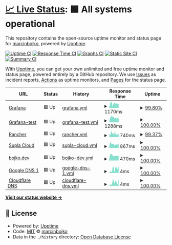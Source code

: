 # [📈 Live Status](https://marcinbojko.github.io/upptime): <!--live status--> **🟩 All systems operational**

This repository contains the open-source uptime monitor and status page for [marcinbojko](https://bojko.dev), powered by [Upptime](https://github.com/upptime/upptime).

[![Uptime CI](https://github.com/marcinbojko/upptime/workflows/Uptime%20CI/badge.svg)](https://github.com/marcinbojko/upptime/actions?query=workflow%3A%22Uptime+CI%22)
[![Response Time CI](https://github.com/marcinbojko/upptime/workflows/Response%20Time%20CI/badge.svg)](https://github.com/marcinbojko/upptime/actions?query=workflow%3A%22Response+Time+CI%22)
[![Graphs CI](https://github.com/marcinbojko/upptime/workflows/Graphs%20CI/badge.svg)](https://github.com/marcinbojko/upptime/actions?query=workflow%3A%22Graphs+CI%22)
[![Static Site CI](https://github.com/marcinbojko/upptime/workflows/Static%20Site%20CI/badge.svg)](https://github.com/marcinbojko/upptime/actions?query=workflow%3A%22Static+Site+CI%22)
[![Summary CI](https://github.com/marcinbojko/upptime/workflows/Summary%20CI/badge.svg)](https://github.com/marcinbojko/upptime/actions?query=workflow%3A%22Summary+CI%22)

With [Upptime](https://upptime.js.org), you can get your own unlimited and free uptime monitor and status page, powered entirely by a GitHub repository. We use [Issues](https://github.com/marcinbojko/upptime/issues) as incident reports, [Actions](https://github.com/marcinbojko/upptime/actions) as uptime monitors, and [Pages](https://marcinbojko.github.io/upptime) for the status page.

<!--start: status pages-->
<!-- This summary is generated by Upptime (https://github.com/upptime/upptime) -->
<!-- Do not edit this manually, your changes will be overwritten -->
<!-- prettier-ignore -->
| URL | Status | History | Response Time | Uptime |
| --- | ------ | ------- | ------------- | ------ |
| <img alt="" src="https://icons.duckduckgo.com/ip3/grafana.bojko.eu.ico" height="13"> [Grafana](https://grafana.bojko.eu) | 🟩 Up | [grafana.yml](https://github.com/marcinbojko/upptime/commits/HEAD/history/grafana.yml) | <details><summary><img alt="Response time graph" src="./graphs/grafana/response-time-week.png" height="20"> 1170ms</summary><br><a href="https://marcinbojko.github.io/upptime/history/grafana"><img alt="Response time 1409" src="https://img.shields.io/endpoint?url=https%3A%2F%2Fraw.githubusercontent.com%2Fmarcinbojko%2Fupptime%2FHEAD%2Fapi%2Fgrafana%2Fresponse-time.json"></a><br><a href="https://marcinbojko.github.io/upptime/history/grafana"><img alt="24-hour response time 1119" src="https://img.shields.io/endpoint?url=https%3A%2F%2Fraw.githubusercontent.com%2Fmarcinbojko%2Fupptime%2FHEAD%2Fapi%2Fgrafana%2Fresponse-time-day.json"></a><br><a href="https://marcinbojko.github.io/upptime/history/grafana"><img alt="7-day response time 1170" src="https://img.shields.io/endpoint?url=https%3A%2F%2Fraw.githubusercontent.com%2Fmarcinbojko%2Fupptime%2FHEAD%2Fapi%2Fgrafana%2Fresponse-time-week.json"></a><br><a href="https://marcinbojko.github.io/upptime/history/grafana"><img alt="30-day response time 1161" src="https://img.shields.io/endpoint?url=https%3A%2F%2Fraw.githubusercontent.com%2Fmarcinbojko%2Fupptime%2FHEAD%2Fapi%2Fgrafana%2Fresponse-time-month.json"></a><br><a href="https://marcinbojko.github.io/upptime/history/grafana"><img alt="1-year response time 1370" src="https://img.shields.io/endpoint?url=https%3A%2F%2Fraw.githubusercontent.com%2Fmarcinbojko%2Fupptime%2FHEAD%2Fapi%2Fgrafana%2Fresponse-time-year.json"></a></details> | <details><summary><a href="https://marcinbojko.github.io/upptime/history/grafana">99.80%</a></summary><a href="https://marcinbojko.github.io/upptime/history/grafana"><img alt="All-time uptime 89.86%" src="https://img.shields.io/endpoint?url=https%3A%2F%2Fraw.githubusercontent.com%2Fmarcinbojko%2Fupptime%2FHEAD%2Fapi%2Fgrafana%2Fuptime.json"></a><br><a href="https://marcinbojko.github.io/upptime/history/grafana"><img alt="24-hour uptime 100.00%" src="https://img.shields.io/endpoint?url=https%3A%2F%2Fraw.githubusercontent.com%2Fmarcinbojko%2Fupptime%2FHEAD%2Fapi%2Fgrafana%2Fuptime-day.json"></a><br><a href="https://marcinbojko.github.io/upptime/history/grafana"><img alt="7-day uptime 99.80%" src="https://img.shields.io/endpoint?url=https%3A%2F%2Fraw.githubusercontent.com%2Fmarcinbojko%2Fupptime%2FHEAD%2Fapi%2Fgrafana%2Fuptime-week.json"></a><br><a href="https://marcinbojko.github.io/upptime/history/grafana"><img alt="30-day uptime 98.72%" src="https://img.shields.io/endpoint?url=https%3A%2F%2Fraw.githubusercontent.com%2Fmarcinbojko%2Fupptime%2FHEAD%2Fapi%2Fgrafana%2Fuptime-month.json"></a><br><a href="https://marcinbojko.github.io/upptime/history/grafana"><img alt="1-year uptime 97.96%" src="https://img.shields.io/endpoint?url=https%3A%2F%2Fraw.githubusercontent.com%2Fmarcinbojko%2Fupptime%2FHEAD%2Fapi%2Fgrafana%2Fuptime-year.json"></a></details>
| <img alt="" src="https://icons.duckduckgo.com/ip3/grafana-test.bojko.eu.ico" height="13"> [Grafana-test](https://grafana-test.bojko.eu) | 🟩 Up | [grafana-test.yml](https://github.com/marcinbojko/upptime/commits/HEAD/history/grafana-test.yml) | <details><summary><img alt="Response time graph" src="./graphs/grafana-test/response-time-week.png" height="20"> 1288ms</summary><br><a href="https://marcinbojko.github.io/upptime/history/grafana-test"><img alt="Response time 1264" src="https://img.shields.io/endpoint?url=https%3A%2F%2Fraw.githubusercontent.com%2Fmarcinbojko%2Fupptime%2FHEAD%2Fapi%2Fgrafana-test%2Fresponse-time.json"></a><br><a href="https://marcinbojko.github.io/upptime/history/grafana-test"><img alt="24-hour response time 1121" src="https://img.shields.io/endpoint?url=https%3A%2F%2Fraw.githubusercontent.com%2Fmarcinbojko%2Fupptime%2FHEAD%2Fapi%2Fgrafana-test%2Fresponse-time-day.json"></a><br><a href="https://marcinbojko.github.io/upptime/history/grafana-test"><img alt="7-day response time 1288" src="https://img.shields.io/endpoint?url=https%3A%2F%2Fraw.githubusercontent.com%2Fmarcinbojko%2Fupptime%2FHEAD%2Fapi%2Fgrafana-test%2Fresponse-time-week.json"></a><br><a href="https://marcinbojko.github.io/upptime/history/grafana-test"><img alt="30-day response time 1205" src="https://img.shields.io/endpoint?url=https%3A%2F%2Fraw.githubusercontent.com%2Fmarcinbojko%2Fupptime%2FHEAD%2Fapi%2Fgrafana-test%2Fresponse-time-month.json"></a><br><a href="https://marcinbojko.github.io/upptime/history/grafana-test"><img alt="1-year response time 1264" src="https://img.shields.io/endpoint?url=https%3A%2F%2Fraw.githubusercontent.com%2Fmarcinbojko%2Fupptime%2FHEAD%2Fapi%2Fgrafana-test%2Fresponse-time-year.json"></a></details> | <details><summary><a href="https://marcinbojko.github.io/upptime/history/grafana-test">100.00%</a></summary><a href="https://marcinbojko.github.io/upptime/history/grafana-test"><img alt="All-time uptime 98.72%" src="https://img.shields.io/endpoint?url=https%3A%2F%2Fraw.githubusercontent.com%2Fmarcinbojko%2Fupptime%2FHEAD%2Fapi%2Fgrafana-test%2Fuptime.json"></a><br><a href="https://marcinbojko.github.io/upptime/history/grafana-test"><img alt="24-hour uptime 100.00%" src="https://img.shields.io/endpoint?url=https%3A%2F%2Fraw.githubusercontent.com%2Fmarcinbojko%2Fupptime%2FHEAD%2Fapi%2Fgrafana-test%2Fuptime-day.json"></a><br><a href="https://marcinbojko.github.io/upptime/history/grafana-test"><img alt="7-day uptime 100.00%" src="https://img.shields.io/endpoint?url=https%3A%2F%2Fraw.githubusercontent.com%2Fmarcinbojko%2Fupptime%2FHEAD%2Fapi%2Fgrafana-test%2Fuptime-week.json"></a><br><a href="https://marcinbojko.github.io/upptime/history/grafana-test"><img alt="30-day uptime 98.80%" src="https://img.shields.io/endpoint?url=https%3A%2F%2Fraw.githubusercontent.com%2Fmarcinbojko%2Fupptime%2FHEAD%2Fapi%2Fgrafana-test%2Fuptime-month.json"></a><br><a href="https://marcinbojko.github.io/upptime/history/grafana-test"><img alt="1-year uptime 98.72%" src="https://img.shields.io/endpoint?url=https%3A%2F%2Fraw.githubusercontent.com%2Fmarcinbojko%2Fupptime%2FHEAD%2Fapi%2Fgrafana-test%2Fuptime-year.json"></a></details>
| <img alt="" src="https://icons.duckduckgo.com/ip3/rancher.bojko.eu.ico" height="13"> [Rancher](https://rancher.bojko.eu) | 🟩 Up | [rancher.yml](https://github.com/marcinbojko/upptime/commits/HEAD/history/rancher.yml) | <details><summary><img alt="Response time graph" src="./graphs/rancher/response-time-week.png" height="20"> 740ms</summary><br><a href="https://marcinbojko.github.io/upptime/history/rancher"><img alt="Response time 727" src="https://img.shields.io/endpoint?url=https%3A%2F%2Fraw.githubusercontent.com%2Fmarcinbojko%2Fupptime%2FHEAD%2Fapi%2Francher%2Fresponse-time.json"></a><br><a href="https://marcinbojko.github.io/upptime/history/rancher"><img alt="24-hour response time 815" src="https://img.shields.io/endpoint?url=https%3A%2F%2Fraw.githubusercontent.com%2Fmarcinbojko%2Fupptime%2FHEAD%2Fapi%2Francher%2Fresponse-time-day.json"></a><br><a href="https://marcinbojko.github.io/upptime/history/rancher"><img alt="7-day response time 740" src="https://img.shields.io/endpoint?url=https%3A%2F%2Fraw.githubusercontent.com%2Fmarcinbojko%2Fupptime%2FHEAD%2Fapi%2Francher%2Fresponse-time-week.json"></a><br><a href="https://marcinbojko.github.io/upptime/history/rancher"><img alt="30-day response time 689" src="https://img.shields.io/endpoint?url=https%3A%2F%2Fraw.githubusercontent.com%2Fmarcinbojko%2Fupptime%2FHEAD%2Fapi%2Francher%2Fresponse-time-month.json"></a><br><a href="https://marcinbojko.github.io/upptime/history/rancher"><img alt="1-year response time 737" src="https://img.shields.io/endpoint?url=https%3A%2F%2Fraw.githubusercontent.com%2Fmarcinbojko%2Fupptime%2FHEAD%2Fapi%2Francher%2Fresponse-time-year.json"></a></details> | <details><summary><a href="https://marcinbojko.github.io/upptime/history/rancher">99.37%</a></summary><a href="https://marcinbojko.github.io/upptime/history/rancher"><img alt="All-time uptime 99.23%" src="https://img.shields.io/endpoint?url=https%3A%2F%2Fraw.githubusercontent.com%2Fmarcinbojko%2Fupptime%2FHEAD%2Fapi%2Francher%2Fuptime.json"></a><br><a href="https://marcinbojko.github.io/upptime/history/rancher"><img alt="24-hour uptime 100.00%" src="https://img.shields.io/endpoint?url=https%3A%2F%2Fraw.githubusercontent.com%2Fmarcinbojko%2Fupptime%2FHEAD%2Fapi%2Francher%2Fuptime-day.json"></a><br><a href="https://marcinbojko.github.io/upptime/history/rancher"><img alt="7-day uptime 99.37%" src="https://img.shields.io/endpoint?url=https%3A%2F%2Fraw.githubusercontent.com%2Fmarcinbojko%2Fupptime%2FHEAD%2Fapi%2Francher%2Fuptime-week.json"></a><br><a href="https://marcinbojko.github.io/upptime/history/rancher"><img alt="30-day uptime 99.70%" src="https://img.shields.io/endpoint?url=https%3A%2F%2Fraw.githubusercontent.com%2Fmarcinbojko%2Fupptime%2FHEAD%2Fapi%2Francher%2Fuptime-month.json"></a><br><a href="https://marcinbojko.github.io/upptime/history/rancher"><img alt="1-year uptime 98.21%" src="https://img.shields.io/endpoint?url=https%3A%2F%2Fraw.githubusercontent.com%2Fmarcinbojko%2Fupptime%2FHEAD%2Fapi%2Francher%2Fuptime-year.json"></a></details>
| <img alt="" src="https://icons.duckduckgo.com/ip3/cloud.supla.org.ico" height="13"> [Supla Cloud](https://cloud.supla.org) | 🟩 Up | [supla-cloud.yml](https://github.com/marcinbojko/upptime/commits/HEAD/history/supla-cloud.yml) | <details><summary><img alt="Response time graph" src="./graphs/supla-cloud/response-time-week.png" height="20"> 867ms</summary><br><a href="https://marcinbojko.github.io/upptime/history/supla-cloud"><img alt="Response time 841" src="https://img.shields.io/endpoint?url=https%3A%2F%2Fraw.githubusercontent.com%2Fmarcinbojko%2Fupptime%2FHEAD%2Fapi%2Fsupla-cloud%2Fresponse-time.json"></a><br><a href="https://marcinbojko.github.io/upptime/history/supla-cloud"><img alt="24-hour response time 943" src="https://img.shields.io/endpoint?url=https%3A%2F%2Fraw.githubusercontent.com%2Fmarcinbojko%2Fupptime%2FHEAD%2Fapi%2Fsupla-cloud%2Fresponse-time-day.json"></a><br><a href="https://marcinbojko.github.io/upptime/history/supla-cloud"><img alt="7-day response time 867" src="https://img.shields.io/endpoint?url=https%3A%2F%2Fraw.githubusercontent.com%2Fmarcinbojko%2Fupptime%2FHEAD%2Fapi%2Fsupla-cloud%2Fresponse-time-week.json"></a><br><a href="https://marcinbojko.github.io/upptime/history/supla-cloud"><img alt="30-day response time 823" src="https://img.shields.io/endpoint?url=https%3A%2F%2Fraw.githubusercontent.com%2Fmarcinbojko%2Fupptime%2FHEAD%2Fapi%2Fsupla-cloud%2Fresponse-time-month.json"></a><br><a href="https://marcinbojko.github.io/upptime/history/supla-cloud"><img alt="1-year response time 830" src="https://img.shields.io/endpoint?url=https%3A%2F%2Fraw.githubusercontent.com%2Fmarcinbojko%2Fupptime%2FHEAD%2Fapi%2Fsupla-cloud%2Fresponse-time-year.json"></a></details> | <details><summary><a href="https://marcinbojko.github.io/upptime/history/supla-cloud">100.00%</a></summary><a href="https://marcinbojko.github.io/upptime/history/supla-cloud"><img alt="All-time uptime 100.00%" src="https://img.shields.io/endpoint?url=https%3A%2F%2Fraw.githubusercontent.com%2Fmarcinbojko%2Fupptime%2FHEAD%2Fapi%2Fsupla-cloud%2Fuptime.json"></a><br><a href="https://marcinbojko.github.io/upptime/history/supla-cloud"><img alt="24-hour uptime 100.00%" src="https://img.shields.io/endpoint?url=https%3A%2F%2Fraw.githubusercontent.com%2Fmarcinbojko%2Fupptime%2FHEAD%2Fapi%2Fsupla-cloud%2Fuptime-day.json"></a><br><a href="https://marcinbojko.github.io/upptime/history/supla-cloud"><img alt="7-day uptime 100.00%" src="https://img.shields.io/endpoint?url=https%3A%2F%2Fraw.githubusercontent.com%2Fmarcinbojko%2Fupptime%2FHEAD%2Fapi%2Fsupla-cloud%2Fuptime-week.json"></a><br><a href="https://marcinbojko.github.io/upptime/history/supla-cloud"><img alt="30-day uptime 100.00%" src="https://img.shields.io/endpoint?url=https%3A%2F%2Fraw.githubusercontent.com%2Fmarcinbojko%2Fupptime%2FHEAD%2Fapi%2Fsupla-cloud%2Fuptime-month.json"></a><br><a href="https://marcinbojko.github.io/upptime/history/supla-cloud"><img alt="1-year uptime 100.00%" src="https://img.shields.io/endpoint?url=https%3A%2F%2Fraw.githubusercontent.com%2Fmarcinbojko%2Fupptime%2FHEAD%2Fapi%2Fsupla-cloud%2Fuptime-year.json"></a></details>
| <img alt="" src="https://icons.duckduckgo.com/ip3/bojko.dev.ico" height="13"> [bojko.dev](https://bojko.dev/) | 🟩 Up | [bojko-dev.yml](https://github.com/marcinbojko/upptime/commits/HEAD/history/bojko-dev.yml) | <details><summary><img alt="Response time graph" src="./graphs/bojko-dev/response-time-week.png" height="20"> 470ms</summary><br><a href="https://marcinbojko.github.io/upptime/history/bojko-dev"><img alt="Response time 481" src="https://img.shields.io/endpoint?url=https%3A%2F%2Fraw.githubusercontent.com%2Fmarcinbojko%2Fupptime%2FHEAD%2Fapi%2Fbojko-dev%2Fresponse-time.json"></a><br><a href="https://marcinbojko.github.io/upptime/history/bojko-dev"><img alt="24-hour response time 447" src="https://img.shields.io/endpoint?url=https%3A%2F%2Fraw.githubusercontent.com%2Fmarcinbojko%2Fupptime%2FHEAD%2Fapi%2Fbojko-dev%2Fresponse-time-day.json"></a><br><a href="https://marcinbojko.github.io/upptime/history/bojko-dev"><img alt="7-day response time 470" src="https://img.shields.io/endpoint?url=https%3A%2F%2Fraw.githubusercontent.com%2Fmarcinbojko%2Fupptime%2FHEAD%2Fapi%2Fbojko-dev%2Fresponse-time-week.json"></a><br><a href="https://marcinbojko.github.io/upptime/history/bojko-dev"><img alt="30-day response time 497" src="https://img.shields.io/endpoint?url=https%3A%2F%2Fraw.githubusercontent.com%2Fmarcinbojko%2Fupptime%2FHEAD%2Fapi%2Fbojko-dev%2Fresponse-time-month.json"></a><br><a href="https://marcinbojko.github.io/upptime/history/bojko-dev"><img alt="1-year response time 481" src="https://img.shields.io/endpoint?url=https%3A%2F%2Fraw.githubusercontent.com%2Fmarcinbojko%2Fupptime%2FHEAD%2Fapi%2Fbojko-dev%2Fresponse-time-year.json"></a></details> | <details><summary><a href="https://marcinbojko.github.io/upptime/history/bojko-dev">100.00%</a></summary><a href="https://marcinbojko.github.io/upptime/history/bojko-dev"><img alt="All-time uptime 99.99%" src="https://img.shields.io/endpoint?url=https%3A%2F%2Fraw.githubusercontent.com%2Fmarcinbojko%2Fupptime%2FHEAD%2Fapi%2Fbojko-dev%2Fuptime.json"></a><br><a href="https://marcinbojko.github.io/upptime/history/bojko-dev"><img alt="24-hour uptime 100.00%" src="https://img.shields.io/endpoint?url=https%3A%2F%2Fraw.githubusercontent.com%2Fmarcinbojko%2Fupptime%2FHEAD%2Fapi%2Fbojko-dev%2Fuptime-day.json"></a><br><a href="https://marcinbojko.github.io/upptime/history/bojko-dev"><img alt="7-day uptime 100.00%" src="https://img.shields.io/endpoint?url=https%3A%2F%2Fraw.githubusercontent.com%2Fmarcinbojko%2Fupptime%2FHEAD%2Fapi%2Fbojko-dev%2Fuptime-week.json"></a><br><a href="https://marcinbojko.github.io/upptime/history/bojko-dev"><img alt="30-day uptime 100.00%" src="https://img.shields.io/endpoint?url=https%3A%2F%2Fraw.githubusercontent.com%2Fmarcinbojko%2Fupptime%2FHEAD%2Fapi%2Fbojko-dev%2Fuptime-month.json"></a><br><a href="https://marcinbojko.github.io/upptime/history/bojko-dev"><img alt="1-year uptime 99.99%" src="https://img.shields.io/endpoint?url=https%3A%2F%2Fraw.githubusercontent.com%2Fmarcinbojko%2Fupptime%2FHEAD%2Fapi%2Fbojko-dev%2Fuptime-year.json"></a></details>
| <img alt="" src="https://icons.duckduckgo.com/ip3/null.ico" height="13"> [Google DNS 1](8.8.8.8) | 🟩 Up | [google-dns-1.yml](https://github.com/marcinbojko/upptime/commits/HEAD/history/google-dns-1.yml) | <details><summary><img alt="Response time graph" src="./graphs/google-dns-1/response-time-week.png" height="20"> 4ms</summary><br><a href="https://marcinbojko.github.io/upptime/history/google-dns-1"><img alt="Response time 4" src="https://img.shields.io/endpoint?url=https%3A%2F%2Fraw.githubusercontent.com%2Fmarcinbojko%2Fupptime%2FHEAD%2Fapi%2Fgoogle-dns-1%2Fresponse-time.json"></a><br><a href="https://marcinbojko.github.io/upptime/history/google-dns-1"><img alt="24-hour response time 6" src="https://img.shields.io/endpoint?url=https%3A%2F%2Fraw.githubusercontent.com%2Fmarcinbojko%2Fupptime%2FHEAD%2Fapi%2Fgoogle-dns-1%2Fresponse-time-day.json"></a><br><a href="https://marcinbojko.github.io/upptime/history/google-dns-1"><img alt="7-day response time 4" src="https://img.shields.io/endpoint?url=https%3A%2F%2Fraw.githubusercontent.com%2Fmarcinbojko%2Fupptime%2FHEAD%2Fapi%2Fgoogle-dns-1%2Fresponse-time-week.json"></a><br><a href="https://marcinbojko.github.io/upptime/history/google-dns-1"><img alt="30-day response time 4" src="https://img.shields.io/endpoint?url=https%3A%2F%2Fraw.githubusercontent.com%2Fmarcinbojko%2Fupptime%2FHEAD%2Fapi%2Fgoogle-dns-1%2Fresponse-time-month.json"></a><br><a href="https://marcinbojko.github.io/upptime/history/google-dns-1"><img alt="1-year response time 4" src="https://img.shields.io/endpoint?url=https%3A%2F%2Fraw.githubusercontent.com%2Fmarcinbojko%2Fupptime%2FHEAD%2Fapi%2Fgoogle-dns-1%2Fresponse-time-year.json"></a></details> | <details><summary><a href="https://marcinbojko.github.io/upptime/history/google-dns-1">100.00%</a></summary><a href="https://marcinbojko.github.io/upptime/history/google-dns-1"><img alt="All-time uptime 100.00%" src="https://img.shields.io/endpoint?url=https%3A%2F%2Fraw.githubusercontent.com%2Fmarcinbojko%2Fupptime%2FHEAD%2Fapi%2Fgoogle-dns-1%2Fuptime.json"></a><br><a href="https://marcinbojko.github.io/upptime/history/google-dns-1"><img alt="24-hour uptime 100.00%" src="https://img.shields.io/endpoint?url=https%3A%2F%2Fraw.githubusercontent.com%2Fmarcinbojko%2Fupptime%2FHEAD%2Fapi%2Fgoogle-dns-1%2Fuptime-day.json"></a><br><a href="https://marcinbojko.github.io/upptime/history/google-dns-1"><img alt="7-day uptime 100.00%" src="https://img.shields.io/endpoint?url=https%3A%2F%2Fraw.githubusercontent.com%2Fmarcinbojko%2Fupptime%2FHEAD%2Fapi%2Fgoogle-dns-1%2Fuptime-week.json"></a><br><a href="https://marcinbojko.github.io/upptime/history/google-dns-1"><img alt="30-day uptime 100.00%" src="https://img.shields.io/endpoint?url=https%3A%2F%2Fraw.githubusercontent.com%2Fmarcinbojko%2Fupptime%2FHEAD%2Fapi%2Fgoogle-dns-1%2Fuptime-month.json"></a><br><a href="https://marcinbojko.github.io/upptime/history/google-dns-1"><img alt="1-year uptime 100.00%" src="https://img.shields.io/endpoint?url=https%3A%2F%2Fraw.githubusercontent.com%2Fmarcinbojko%2Fupptime%2FHEAD%2Fapi%2Fgoogle-dns-1%2Fuptime-year.json"></a></details>
| <img alt="" src="https://icons.duckduckgo.com/ip3/null.ico" height="13"> [Cloudflare DNS](1.1.1.1) | 🟩 Up | [cloudflare-dns.yml](https://github.com/marcinbojko/upptime/commits/HEAD/history/cloudflare-dns.yml) | <details><summary><img alt="Response time graph" src="./graphs/cloudflare-dns/response-time-week.png" height="20"> 4ms</summary><br><a href="https://marcinbojko.github.io/upptime/history/cloudflare-dns"><img alt="Response time 4" src="https://img.shields.io/endpoint?url=https%3A%2F%2Fraw.githubusercontent.com%2Fmarcinbojko%2Fupptime%2FHEAD%2Fapi%2Fcloudflare-dns%2Fresponse-time.json"></a><br><a href="https://marcinbojko.github.io/upptime/history/cloudflare-dns"><img alt="24-hour response time 6" src="https://img.shields.io/endpoint?url=https%3A%2F%2Fraw.githubusercontent.com%2Fmarcinbojko%2Fupptime%2FHEAD%2Fapi%2Fcloudflare-dns%2Fresponse-time-day.json"></a><br><a href="https://marcinbojko.github.io/upptime/history/cloudflare-dns"><img alt="7-day response time 4" src="https://img.shields.io/endpoint?url=https%3A%2F%2Fraw.githubusercontent.com%2Fmarcinbojko%2Fupptime%2FHEAD%2Fapi%2Fcloudflare-dns%2Fresponse-time-week.json"></a><br><a href="https://marcinbojko.github.io/upptime/history/cloudflare-dns"><img alt="30-day response time 5" src="https://img.shields.io/endpoint?url=https%3A%2F%2Fraw.githubusercontent.com%2Fmarcinbojko%2Fupptime%2FHEAD%2Fapi%2Fcloudflare-dns%2Fresponse-time-month.json"></a><br><a href="https://marcinbojko.github.io/upptime/history/cloudflare-dns"><img alt="1-year response time 4" src="https://img.shields.io/endpoint?url=https%3A%2F%2Fraw.githubusercontent.com%2Fmarcinbojko%2Fupptime%2FHEAD%2Fapi%2Fcloudflare-dns%2Fresponse-time-year.json"></a></details> | <details><summary><a href="https://marcinbojko.github.io/upptime/history/cloudflare-dns">100.00%</a></summary><a href="https://marcinbojko.github.io/upptime/history/cloudflare-dns"><img alt="All-time uptime 100.00%" src="https://img.shields.io/endpoint?url=https%3A%2F%2Fraw.githubusercontent.com%2Fmarcinbojko%2Fupptime%2FHEAD%2Fapi%2Fcloudflare-dns%2Fuptime.json"></a><br><a href="https://marcinbojko.github.io/upptime/history/cloudflare-dns"><img alt="24-hour uptime 100.00%" src="https://img.shields.io/endpoint?url=https%3A%2F%2Fraw.githubusercontent.com%2Fmarcinbojko%2Fupptime%2FHEAD%2Fapi%2Fcloudflare-dns%2Fuptime-day.json"></a><br><a href="https://marcinbojko.github.io/upptime/history/cloudflare-dns"><img alt="7-day uptime 100.00%" src="https://img.shields.io/endpoint?url=https%3A%2F%2Fraw.githubusercontent.com%2Fmarcinbojko%2Fupptime%2FHEAD%2Fapi%2Fcloudflare-dns%2Fuptime-week.json"></a><br><a href="https://marcinbojko.github.io/upptime/history/cloudflare-dns"><img alt="30-day uptime 100.00%" src="https://img.shields.io/endpoint?url=https%3A%2F%2Fraw.githubusercontent.com%2Fmarcinbojko%2Fupptime%2FHEAD%2Fapi%2Fcloudflare-dns%2Fuptime-month.json"></a><br><a href="https://marcinbojko.github.io/upptime/history/cloudflare-dns"><img alt="1-year uptime 100.00%" src="https://img.shields.io/endpoint?url=https%3A%2F%2Fraw.githubusercontent.com%2Fmarcinbojko%2Fupptime%2FHEAD%2Fapi%2Fcloudflare-dns%2Fuptime-year.json"></a></details>

<!--end: status pages-->

[**Visit our status website →**](https://marcinbojko.github.io/upptime)

## 📄 License

- Powered by: [Upptime](https://github.com/upptime/upptime)
- Code: [MIT](./LICENSE) © [marcinbojko](https://bojko.dev)
- Data in the `./history` directory: [Open Database License](https://opendatacommons.org/licenses/odbl/1-0/)
